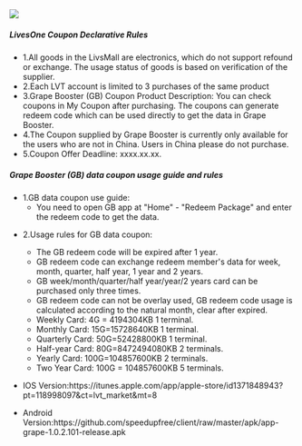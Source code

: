<html lang="en"><head>
<body marginheight="0">
<img src="https://www-static.livesone.net/Uploads/Picture/2018-05-22/vpnbanner.png"/>
<h5>LivesOne Coupon Declarative Rules</h5>
<ul>
<li>1.All goods in the LivsMall are electronics, which do not support refound or exchange. The usage status of goods is based on verification of the supplier.</li>
<li>2.Each LVT account is limited to 3 purchases of the same product</li>
<li>3.Grape Booster (GB) Coupon Product Description: You can check coupons in My Coupon after purchasing. The coupons can generate redeem code which can be used directly to get the data in Grape Booster.</li>
<li>4.The Coupon supplied by Grape Booster is currently only available for the users who are not in China. Users in China please do not purchase.</li>
<li>5.Coupon Offer Deadline: xxxx.xx.xx.</li>
</ul>
<h5>Grape Booster (GB) data coupon usage guide and rules</h5>
<ul>
<li>1.GB data coupon use guide:<ul>
<li>You need to open GB app at "Home" - "Redeem Package" and enter the redeem code to get the data.</li>
</ul>
</li>
<li><p>2.Usage rules for GB data coupon:</p>
<ul>
<li>The GB redeem code will be expired after 1 year.</li>
<li>GB redeem code can exchange redeem member's data for week, month, quarter, half year, 1 year and 2 years. </li>
<li>GB week/month/quarter/half year/year/2 years card can be purchased only three times.</li>
<li>GB redeem code can not be overlay used, GB redeem code usage is calculated according to the natural month, clear after expired.</li>
<li>Weekly Card: 4G = 4194304KB 1 terminal.</li>
<li>Monthly Card: 15G=15728640KB 1 terminal.</li>
<li>Quarterly Card: 50G=52428800KB 1 terminal.</li>
<li>Half-year Card: 80G=8472494080KB 2 terminals.</li>
<li>Yearly Card: 100G=104857600KB 2 terminals.</li>
<li>Two Year Card: 100G = 104857600KB 5 terminals.</li>
</ul>
</li>
<li><p>IOS Version:https://itunes.apple.com/app/apple-store/id1371848943?pt=118998097&ct=lvt_market&mt=8
</p>
</li>
<li>Android Version:https://github.com/speedupfree/client/raw/master/apk/app-grape-1.0.2.101-release.apk
</body></html>
